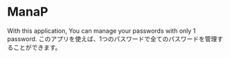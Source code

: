 # ManaP
With this application, You can manage your passwords with only 1 password. このアプリを使えば、1つのパスワードで全てのパスワードを管理することができます。

